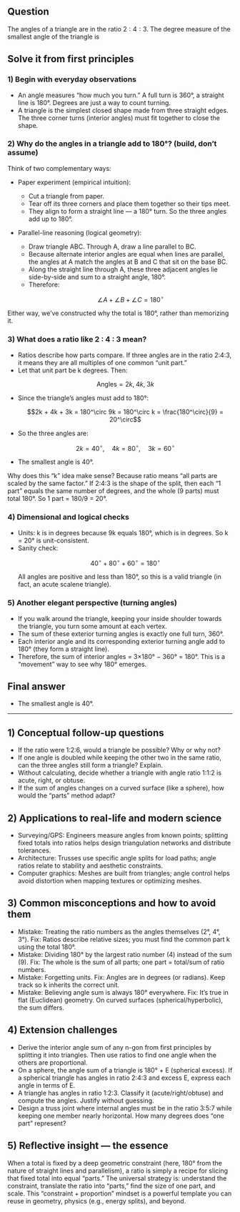 ## Question

The angles of a triangle are in the ratio $2: 4: 3$. The degree measure of the smallest angle of the triangle is

## Solve it from first principles

### 1) Begin with everyday observations
- An angle measures “how much you turn.” A full turn is 360°, a straight line is 180°. Degrees are just a way to count turning.
- A triangle is the simplest closed shape made from three straight edges. The three corner turns (interior angles) must fit together to close the shape.

### 2) Why do the angles in a triangle add to 180°? (build, don’t assume)
Think of two complementary ways:

- Paper experiment (empirical intuition):
  - Cut a triangle from paper.
  - Tear off its three corners and place them together so their tips meet.
  - They align to form a straight line — a 180° turn. So the three angles add up to 180°.

- Parallel-line reasoning (logical geometry):
  - Draw triangle ABC. Through A, draw a line parallel to BC.
  - Because alternate interior angles are equal when lines are parallel, the angles at A match the angles at B and C that sit on the base BC.
  - Along the straight line through A, these three adjacent angles lie side-by-side and sum to a straight angle, 180°.
  - Therefore:
    ```math
    \angle A + \angle B + \angle C = 180^\circ
    ```

Either way, we’ve constructed why the total is 180°, rather than memorizing it.

### 3) What does a ratio like 2 : 4 : 3 mean?
- Ratios describe how parts compare. If three angles are in the ratio 2:4:3, it means they are all multiples of one common “unit part.”
- Let that unit part be k degrees. Then:
  ```math
  \text{Angles} = 2k,\; 4k,\; 3k
  ```
- Since the triangle’s angles must add to 180°:
  ```math
  2k + 4k + 3k = 180^\circ
  9k = 180^\circ
  k = \frac{180^\circ}{9} = 20^\circ
  ```
- So the three angles are:
  ```math
  2k = 40^\circ,\quad 4k = 80^\circ,\quad 3k = 60^\circ
  ```
- The smallest angle is 40°.

Why does this “k” idea make sense? Because ratio means “all parts are scaled by the same factor.” If 2:4:3 is the shape of the split, then each “1 part” equals the same number of degrees, and the whole (9 parts) must total 180°. So 1 part = 180/9 = 20°.

### 4) Dimensional and logical checks
- Units: k is in degrees because 9k equals 180°, which is in degrees. So k = 20° is unit-consistent.
- Sanity check:
  ```math
  40^\circ + 80^\circ + 60^\circ = 180^\circ
  ```
  All angles are positive and less than 180°, so this is a valid triangle (in fact, an acute scalene triangle).

### 5) Another elegant perspective (turning angles)
- If you walk around the triangle, keeping your inside shoulder towards the triangle, you turn some amount at each vertex.
- The sum of these exterior turning angles is exactly one full turn, 360°.
- Each interior angle and its corresponding exterior turning angle add to 180° (they form a straight line).
- Therefore, the sum of interior angles = 3×180° − 360° = 180°. This is a “movement” way to see why 180° emerges.

## Final answer
- The smallest angle is 40°.

---

## 1) Conceptual follow-up questions
- If the ratio were 1:2:6, would a triangle be possible? Why or why not?
- If one angle is doubled while keeping the other two in the same ratio, can the three angles still form a triangle? Explain.
- Without calculating, decide whether a triangle with angle ratio 1:1:2 is acute, right, or obtuse.
- If the sum of angles changes on a curved surface (like a sphere), how would the “parts” method adapt?

## 2) Applications to real-life and modern science
- Surveying/GPS: Engineers measure angles from known points; splitting fixed totals into ratios helps design triangulation networks and distribute tolerances.
- Architecture: Trusses use specific angle splits for load paths; angle ratios relate to stability and aesthetic constraints.
- Computer graphics: Meshes are built from triangles; angle control helps avoid distortion when mapping textures or optimizing meshes.

## 3) Common misconceptions and how to avoid them
- Mistake: Treating the ratio numbers as the angles themselves (2°, 4°, 3°). Fix: Ratios describe relative sizes; you must find the common part k using the total 180°.
- Mistake: Dividing 180° by the largest ratio number (4) instead of the sum (9). Fix: The whole is the sum of all parts; one part = total/sum of ratio numbers.
- Mistake: Forgetting units. Fix: Angles are in degrees (or radians). Keep track so k inherits the correct unit.
- Mistake: Believing angle sum is always 180° everywhere. Fix: It’s true in flat (Euclidean) geometry. On curved surfaces (spherical/hyperbolic), the sum differs.

## 4) Extension challenges
- Derive the interior angle sum of any n-gon from first principles by splitting it into triangles. Then use ratios to find one angle when the others are proportional.
- On a sphere, the angle sum of a triangle is 180° + E (spherical excess). If a spherical triangle has angles in ratio 2:4:3 and excess E, express each angle in terms of E.
- A triangle has angles in ratio 1:2:3. Classify it (acute/right/obtuse) and compute the angles. Justify without guessing.
- Design a truss joint where internal angles must be in the ratio 3:5:7 while keeping one member nearly horizontal. How many degrees does “one part” represent?

## 5) Reflective insight — the essence
When a total is fixed by a deep geometric constraint (here, 180° from the nature of straight lines and parallelism), a ratio is simply a recipe for slicing that fixed total into equal “parts.” The universal strategy is: understand the constraint, translate the ratio into “parts,” find the size of one part, and scale. This “constraint + proportion” mindset is a powerful template you can reuse in geometry, physics (e.g., energy splits), and beyond.